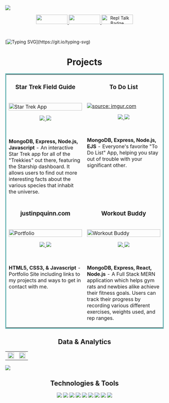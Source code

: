 <!--Banner-->
<img src='https://imgur.com/itG728l.png'/>

<!--Socials-->
<p align='middle'>
 <a href='https://www.linkedin.com/in/justin-quinn-/' target='_blank'>
  <img src='https://img.shields.io/badge/LinkedIn-00ffff?style=for-the-badge&logo=linkedin&logoColor=ff33cc' height= '30' width='100'/>
 </a>
 <a href='https://twitter.com/JustinQuinn_' target='_blank'>
  <img src='https://img.shields.io/badge/Twitter-00ffff?style=for-the-badge&logo=twitter&logoColor=ff33cc' height= '30' width='100'/>
 </a>
 <a href="https://justinquinn.dev/" target='_blank'>
  <img src="https://img.shields.io/badge/Portfolio-00ffff?style=for-the-badge&logo=firefox&logoColor=ff33cc" alt="Repl Talk Badge" height='30' width='100'>
</a>
</p>

<br>

<!--Greeting-->
[![Typing SVG](https://readme-typing-svg.herokuapp.com?font=Bitter&size=19&center=true&vCenter=true&width=1000&height=50&color=ff33cc&lines=Hi+,+I'm+Justin+Quinn.;+A+full+stack+software+engineer+with+a+penchant+for+solving+puzzles,;+and+an+enduring+love+of+learning.)](https://git.io/typing-svg)

<h1 align="center">Projects</h1>
<table bordercolor="#66b2b2">
  
  <tr>
    <td width="50%" valign="top">
      <h3 align="center">Star Trek Field Guide</h3>
        <br />
        <a target="_blank" href="https://star-trek-federation-field-guide.netlify.app">
            <a href="https://imgur.com/Jns6ewW"><img src="https://i.imgur.com/Jns6ewW.gif" title="source: imgur.com"  width="100%" alt="Star Trek App" /></a>
        </a>
        <br />
        <p align="center">
          
  <a href="https://github.com/Justin-Quinn51/star-trek-api-MongoDB" target="_blank">
    <img src='https://img.shields.io/badge/Github-00ffff?style=for-the-badge&logo=github&logoColor=ff33cc'/>
  </a>  
  <a href="https://star-trek-federation-field-guide.netlify.app" target="_blank">
    <img src="https://img.shields.io/badge/Website-00ffff?style=for-the-badge&logo=firefox&logoColor=ff33cc"/>
  </a>
      </p>
     <br />
        <p><strong>MongoDB, Express, Node.js, Javascript</strong> - An interactive Star Trek app for all of the "Trekkies" out there, featuring the Starship dashboard. It allows users to find out more interesting facts about the various species that inhabit the universe.</p>
    </td>
    <td width="50%" valign="top">
      <h3 align="center">To Do List</h3>
        <br />
      <a target="_blank" href="https://todo-list-mvc.fly.dev/">
            <a href="https://imgur.com/inAUQym"><img src="https://i.imgur.com/inAUQym.gif" title="source: imgur.com" /></a>
        </a>
        <br />
        <p align="center">
          
  <a href="https://github.com/Justin-Quinn51/Todo-List-MVC" target="_blank">
    <img src="https://img.shields.io/badge/Github-00ffff?style=for-the-badge&logo=github&logoColor=ff33cc"/>
  </a>
  <a href="https://todo-list-mvc.fly.dev/" target="_blank">
    <img src="https://img.shields.io/badge/Website-00ffff?style=for-the-badge&logo=firefox&logoColor=ff33cc"/>
  </a>
      </p>
     <br />
        <p><strong>MongoDB, Express, Node.js, EJS</strong> - Everyone's favorite "To Do List" App, helping you stay out of trouble with your significant other.</p>
    </td>
  </tr>
  
  <tr>
    <td width="50%" valign="top">
      <h3 align="center">justinpquinn.com</h3>
      <br />
        <a target="_blank" href="https://justinpquinn.com">
         <a href="https://imgur.com/c5JGLhK"><img src="https://i.imgur.com/c5JGLhK.gif" title="source: imgur.com" width="100%" alt="Portfolio"/></a> 
        </a>
      <br />
      <p align="center">
  <a href="https://github.com/Justin-Quinn51/Portfolio" target="_blank">
    <img src="https://img.shields.io/badge/Github-00ffff?style=for-the-badge&logo=github&logoColor=ff33cc"/>
  </a>
  <a href="http://justinquinn.dev" target="_blank">
    <img src="https://img.shields.io/badge/Website-00ffff?style=for-the-badge&logo=firefox&logoColor=ff33cc"/>
  </a>
      </p>
     <br />
        <p><strong>HTML5, CSS3, & Javascript</strong> - Portfolio Site including links to my projects and ways to get in contact with me.</p>
    </td>
    <td width="50%" valign="top">
      <h3 align="center">Workout Buddy</h3>
        <br />
        <a target="_blank" href="https://workout-tracker.fly.dev/">
          <a href="https://imgur.com/JBXm1Su"><img src="https://i.imgur.com/JBXm1Su.gif" title="source: imgur.com" width="100%" alt="Workout Buddy" />
        </a>
        <br />
        <p align="center">
          
  <a href="https://github.com/Justin-Quinn51/MERN-Practice" target="_blank">
    <img src="https://img.shields.io/badge/Github-00ffff?style=for-the-badge&logo=github&logoColor=ff33cc"/>
  </a>
  <a href="https://workout-tracker.fly.dev/" target="_blank">
    <img src="https://img.shields.io/badge/Website-00ffff?style=for-the-badge&logo=firefox&logoColor=ff33cc"/>
  </a>
      </p>
     <br />
     <p><strong>MongoDB, Express, React, Node.js</strong> - A Full Stack MERN application which helps gym rats and newbies alike achieve their fitness goals. Users can track their progress by recording various different exercises, weights used, and rep ranges. 
    </td>
  </tr>
</table>

<!--Projects-->
<!-- <br>
<h1 align="center">Projects</h1>
<table bordercolor="#66b2b2">
  
  <tr>
    <td width="50%" valign="top">
      <h3 align="center">In Progress</h3>
        <br />
        <a target="_blank" href="#">
            <img src="#" width="100%" alt="#"/>
        </a>
        <br />
        <p align="center">
          
  <a href="#" target="_blank">
    <img src="https://img.shields.io/static/v1?label=|&message=REPO&color=23555f&style=plastic&logo=github&logo-color=white"/>
  </a>  
  <a href="#" target="_blank">
    <img src="https://img.shields.io/static/v1?label=|&message=WEBSITE&color=cdf998&style=plastic&logo=wordpress&logo-color=white"/>
  </a>
      </p>
        <p><strong>HTML, CSS, JavaScript</strong> -</p>
    </td>
    <td width="50%" valign="top">
      <h3 align="center">In Progress</h3>
        <br />
      <a target="_blank" href=#">
            <img src="#" width="100%" alt="#"/>
        </a>
        <br />
        <p align="center">
          
  <a href="#" target="_blank">
    <img src="https://img.shields.io/static/v1?label=|&message=REPO&color=23555f&style=plastic&logo=github&logo-color=white"/>
  </a>
  <a href="#" target="_blank">
    <img src="https://img.shields.io/static/v1?label=|&message=WEBSITE&color=cdf998&style=plastic&logo=wordpress&logo-color=white"/>
  </a>
      </p>
        <p><strong>HTML, CSS, JavaScript -</strong></p>
    </td>
                                                                                                                                     </td>
    <td width="50%" valign="top">
      <h3 align="center">In Progress</h3>
        <br />
      <a target="_blank" href=#">
            <img src="#" width="100%" alt="#"/>
        </a>
        <br />
        <p align="center">
          
  <a href="#" target="_blank">
    <img src="https://img.shields.io/static/v1?label=|&message=REPO&color=23555f&style=plastic&logo=github&logo-color=white"/>
  </a>
  <a href="#" target="_blank">
    <img src="https://img.shields.io/static/v1?label=|&message=WEBSITE&color=cdf998&style=plastic&logo=wordpress&logo-color=white"/>
  </a>
      </p>
        <p><strong>HTML, CSS, JavaScript -</strong></p>
    </td>
       </td>
    <td width="50%" valign="top">
      <h3 align="center">In Progress</h3>
        <br />
      <a target="_blank" href=#">
            <img src="#" width="100%" alt="#"/>
        </a>
        <br />
        <p align="center">
          
  <a href="#" target="_blank">
    <img src="https://img.shields.io/static/v1?label=|&message=REPO&color=23555f&style=plastic&logo=github&logo-color=white"/>
  </a>
  <a href="#" target="_blank">
    <img src="https://img.shields.io/static/v1?label=|&message=WEBSITE&color=cdf998&style=plastic&logo=wordpress&logo-color=white"/>
  </a>
      </p>
        <p><strong>HTML, CSS, JavaScript -</strong></p>
    </td>
  </tr>
 </table> -->
  
<!--Statistics-->
<!-- <br>
<h2 align='middle'>Statistics</h2>
<div align="center">
<table>
<tr>
<td width="50%">
<!-- <a href="https://github.com/Justin-Quinn51/convoychat"> -->
<!-- <img width='100%' height='100%' src="https://github-readme-stats.vercel.app/api?username=Justin-Quinn51&show_icons=true&bg_color=000000&hide=issues,stars&text_color=00ffff&title_color=ff33cc&icon_color=ff33cc&hide_border=true"/> -->
<!-- </a> -->
<!-- </td>
<td width='50%'> -->
<!-- <a href='https://github.com/Justin-Quinn51'> -->
<!-- <img width='100%' src="https://github-readme-streak-stats.herokuapp.com/?user=Justin-Quinn51&background=black&currStreakNum=fa8b00&sideNums=00ffff&sideLabels=00ffff&ring=00ffff&dates=ff33cc&fire=fe5ald&theme=highcontrast&stroke=fefefa&hide_border=true"/> -->
<!-- </a> -->
<!-- </td>
</table>
</div> --> 

<!--Data & Analytics-->
<h2 align="center">Data & Analytics</h2>
<div align="center">
<table>
<tr>
<td width="50%" height='100%'>
<img width='100%' src="https://github-readme-stats.vercel.app/api?username=Justin-Quinn51&show_icons=true&bg_color=000000&&text_color=00ffff&title_color=ff33cc&icon_color=ff33cc&hide_border=true">
</td>
<td width="50%">
<img width="100%" src="https://github-readme-streak-stats.herokuapp.com/?user=Justin-Quinn51&background=000000&currStreakNum=fa8b00&sideNums=00ffff&sideLabels=00ffff&ring=00ffff&dates=ff33cc&fire=fe5ald&theme=highcontrast&stroke=fefefa&hide_border=true">
 </tr>
</table>
</div>
<img src="https://activity-graph.herokuapp.com/graph?username=Justin-Quinn51&bg_color=000000&color=ffffff&line=00ffff&point=ff33cc&hide_border=true&area=ff33cc">

<!--Technologies & Tools-->
<br>
<h2 align="center">Technologies & Tools</h2>

<p align='middle'>
  <img src='https://img.shields.io/badge/CSS3-00ffff?style=for-the-badge&logo=css3&logoColor=ff33cc'/>
  <img src='https://img.shields.io/badge/Express.js-00ffff?style=for-the-badge&logo=express&logoColor=ff33cc'/>
  <img src='https://img.shields.io/badge/HTML5-00ffff?style=for-the-badge&logo=html5&logoColor=ff33cc'/>
  <img src='https://img.shields.io/badge/MongoDB-00ffff?style=for-the-badge&logo=mongodb&logoColor=ff33cc'/>
  <img src='https://img.shields.io/badge/Node.js-00ffff?style=for-the-badge&logo=nodedotjs&logoColor=ff33cc'/>
  <img src='https://img.shields.io/badge/JavaScript-00ffff?style=for-the-badge&logo=javascript&logoColor=ff33cc'/>
  <img src='https://img.shields.io/badge/PostgreSQL-00ffff?style=for-the-badge&logo=PostgreSql&logoColor=ff33cc'/>
  <img src='https://img.shields.io/badge/React-00ffff?style=for-the-badge&logo=react&logoColor=ff33cc'/>
  <img src='https://img.shields.io/badge/Tailwind-00ffff?style=for-the-badge&logo=tailwindcss&logoColor=ff33cc'/>
</p>

                                                                                                   
<!-- Code for arranging repo cards side by side
<a href="https://github.com/Justin-Quinn51/github-readme-stats">
  <img align="center" src="https://github-readme-stats.vercel.app/api?username=Justin-Quinn51&show_icons=true&theme=maroongold&hide=stars,issues" />
</a>
<a href="https://github.com/Justin-Quinn51/convoychat">
  <img align="center" src="https://github-readme-stats.vercel.app/api/top-langs/?username=Justin-Quinn51&&theme=maroongold" />
</a>
-->                                                                                                                          
                                                                                                                           

